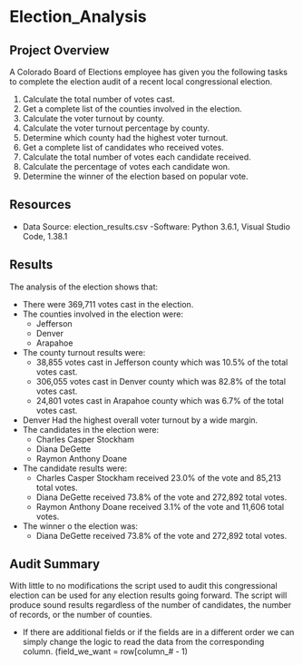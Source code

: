 # Election_Analysis


## Project Overview 
A Colorado Board of Elections employee has given you the following tasks to complete the election audit of a recent local congressional election. 

1. Calculate the total number of votes cast.
2. Get a complete list of the counties involved in the election. 
3. Calculate the voter turnout by county. 
4. Calculate the voter turnout percentage by county. 
5. Determine which county had the highest voter turnout. 
6. Get a complete list of candidates who received votes.
7. Calculate the total number of votes each candidate received.
8. Calculate the percentage of votes each candidate won.
9. Determine the winner of the election based on popular vote.

## Resources 
- Data Source: election_results.csv
-Software: Python 3.6.1, Visual Studio Code, 1.38.1

## Results 
The analysis of the election shows that: 
- There were 369,711 votes cast in the election. 
- The counties involved in the election were:
  - Jefferson
  - Denver 
  - Arapahoe
- The county turnout results were: 
  - 38,855 votes cast in Jefferson county which was 10.5% of the total votes cast. 
  - 306,055 votes cast in Denver county which was 82.8% of the total votes cast.
  - 24,801 votes cast in Arapahoe county which was 6.7% of the total votes cast.
- Denver Had the highest overall voter turnout by a wide margin. 
- The candidates in the election were:
  - Charles Casper Stockham 
  - Diana DeGette
  - Raymon Anthony Doane
- The candidate results were:
  - Charles Casper Stockham received 23.0% of the vote and 85,213 total votes. 
  - Diana DeGette received 73.8% of the vote and 272,892 total votes. 
  - Raymon Anthony Doane received 3.1% of the vote and 11,606 total votes. 
- The winner o the election was: 
  - Diana DeGette received 73.8% of the vote and 272,892 total votes.

## Audit Summary 
With little to no modifications the script used to audit this congressional election can be used for any election results going forward. The script will produce sound results regardless of the number of candidates, the number of records, or the number of counties. 
- If there are additional fields or if the fields are in a different order we can simply change the logic to read the data from the corresponding column. (field_we_want = row[column_# - 1)
